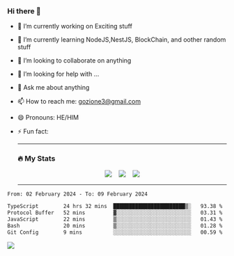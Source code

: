### Hi there 👋

<!--
**charlieScript/charlieScript** is a ✨ _special_ ✨ repository because its `README.md` (this file) appears on your GitHub profile.

Here are some ideas to get you started: -->

- 🔭 I’m currently working on Exciting stuff
- 🌱 I’m currently learning NodeJS,NestJS, BlockChain, and oother random stuff
- 👯 I’m looking to collaborate on anything
- 🤔 I’m looking for help with ...
- 💬 Ask me about anything
- 📫 How to reach me: gozione3@gmail.com
- 😄 Pronouns: HE/HIM
- ⚡ Fun fact:


  ---

  ### :fire: My Stats

  <div id="stats" align="center">
  <img src="http://github-readme-streak-stats.herokuapp.com?user=charlieScript&theme=dark&date_format=M%20j%5B%2C%20Y%5D" />&nbsp;&nbsp;&nbsp;
  <img src="https://github-readme-stats.vercel.app/api/top-langs/?username=charlieScript&layout=compact&theme=vision-friendly-dark"/>&nbsp;&nbsp;&nbsp;
  <img src="https://github-readme-stats.vercel.app/api?username=charlieScript&show_icons=true&theme=radical"/>
  </div>

  ---



<!--START_SECTION:waka-->

```txt
From: 02 February 2024 - To: 09 February 2024

TypeScript        24 hrs 32 mins  ███████████████████████▒░   93.38 %
Protocol Buffer   52 mins         ▓░░░░░░░░░░░░░░░░░░░░░░░░   03.31 %
JavaScript        22 mins         ▒░░░░░░░░░░░░░░░░░░░░░░░░   01.43 %
Bash              20 mins         ▒░░░░░░░░░░░░░░░░░░░░░░░░   01.28 %
Git Config        9 mins          ░░░░░░░░░░░░░░░░░░░░░░░░░   00.59 %
```

<!--END_SECTION:waka-->
![](https://komarev.com/ghpvc/?username=charlieScript)
